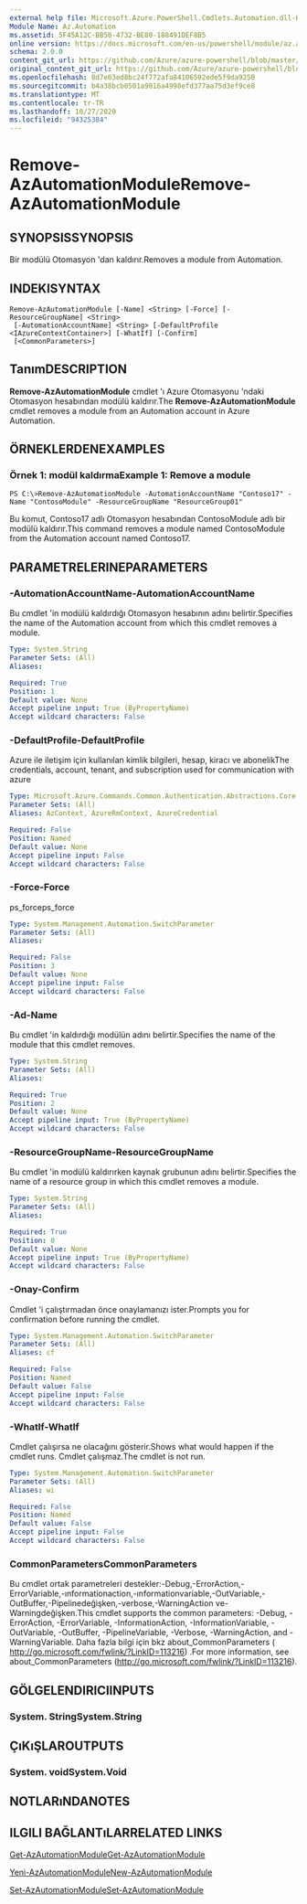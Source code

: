 ```yaml
---
external help file: Microsoft.Azure.PowerShell.Cmdlets.Automation.dll-Help.xml
Module Name: Az.Automation
ms.assetid: 5F45A12C-BB50-4732-BE80-188491DEF8B5
online version: https://docs.microsoft.com/en-us/powershell/module/az.automation/remove-azautomationmodule
schema: 2.0.0
content_git_url: https://github.com/Azure/azure-powershell/blob/master/src/Automation/Automation/help/Remove-AzAutomationModule.md
original_content_git_url: https://github.com/Azure/azure-powershell/blob/master/src/Automation/Automation/help/Remove-AzAutomationModule.md
ms.openlocfilehash: 8d7e63ed8bc24f772afa84106592ede5f9da9250
ms.sourcegitcommit: b4a38bcb0501a9016a4998efd377aa75d3ef9ce8
ms.translationtype: MT
ms.contentlocale: tr-TR
ms.lasthandoff: 10/27/2020
ms.locfileid: "94325384"
---
```

# <span data-ttu-id="e85ae-101">Remove-AzAutomationModule</span><span class="sxs-lookup"><span data-stu-id="e85ae-101">Remove-AzAutomationModule</span></span>

## <span data-ttu-id="e85ae-102">SYNOPSIS</span><span class="sxs-lookup"><span data-stu-id="e85ae-102">SYNOPSIS</span></span>
<span data-ttu-id="e85ae-103">Bir modülü Otomasyon 'dan kaldırır.</span><span class="sxs-lookup"><span data-stu-id="e85ae-103">Removes a module from Automation.</span></span>

## <span data-ttu-id="e85ae-104">INDEKI</span><span class="sxs-lookup"><span data-stu-id="e85ae-104">SYNTAX</span></span>

```
Remove-AzAutomationModule [-Name] <String> [-Force] [-ResourceGroupName] <String>
 [-AutomationAccountName] <String> [-DefaultProfile <IAzureContextContainer>] [-WhatIf] [-Confirm]
 [<CommonParameters>]
```

## <span data-ttu-id="e85ae-105">Tanım</span><span class="sxs-lookup"><span data-stu-id="e85ae-105">DESCRIPTION</span></span>
<span data-ttu-id="e85ae-106">**Remove-AzAutomationModule** cmdlet 'ı Azure Otomasyonu 'ndaki Otomasyon hesabından modülü kaldırır.</span><span class="sxs-lookup"><span data-stu-id="e85ae-106">The **Remove-AzAutomationModule** cmdlet removes a module from an Automation account in Azure Automation.</span></span>

## <span data-ttu-id="e85ae-107">ÖRNEKLERDEN</span><span class="sxs-lookup"><span data-stu-id="e85ae-107">EXAMPLES</span></span>

### <span data-ttu-id="e85ae-108">Örnek 1: modül kaldırma</span><span class="sxs-lookup"><span data-stu-id="e85ae-108">Example 1: Remove a module</span></span>
```
PS C:\>Remove-AzAutomationModule -AutomationAccountName "Contoso17" -Name "ContosoModule" -ResourceGroupName "ResourceGroup01"
```

<span data-ttu-id="e85ae-109">Bu komut, Contoso17 adlı Otomasyon hesabından ContosoModule adlı bir modülü kaldırır.</span><span class="sxs-lookup"><span data-stu-id="e85ae-109">This command removes a module named ContosoModule from the Automation account named Contoso17.</span></span>

## <span data-ttu-id="e85ae-110">PARAMETRELERINE</span><span class="sxs-lookup"><span data-stu-id="e85ae-110">PARAMETERS</span></span>

### <span data-ttu-id="e85ae-111">-AutomationAccountName</span><span class="sxs-lookup"><span data-stu-id="e85ae-111">-AutomationAccountName</span></span>
<span data-ttu-id="e85ae-112">Bu cmdlet 'in modülü kaldırdığı Otomasyon hesabının adını belirtir.</span><span class="sxs-lookup"><span data-stu-id="e85ae-112">Specifies the name of the Automation account from which this cmdlet removes a module.</span></span>

```yaml
Type: System.String
Parameter Sets: (All)
Aliases:

Required: True
Position: 1
Default value: None
Accept pipeline input: True (ByPropertyName)
Accept wildcard characters: False
```

### <span data-ttu-id="e85ae-113">-DefaultProfile</span><span class="sxs-lookup"><span data-stu-id="e85ae-113">-DefaultProfile</span></span>
<span data-ttu-id="e85ae-114">Azure ile iletişim için kullanılan kimlik bilgileri, hesap, kiracı ve abonelik</span><span class="sxs-lookup"><span data-stu-id="e85ae-114">The credentials, account, tenant, and subscription used for communication with azure</span></span>

```yaml
Type: Microsoft.Azure.Commands.Common.Authentication.Abstractions.Core.IAzureContextContainer
Parameter Sets: (All)
Aliases: AzContext, AzureRmContext, AzureCredential

Required: False
Position: Named
Default value: None
Accept pipeline input: False
Accept wildcard characters: False
```

### <span data-ttu-id="e85ae-115">-Force</span><span class="sxs-lookup"><span data-stu-id="e85ae-115">-Force</span></span>
<span data-ttu-id="e85ae-116">ps_force</span><span class="sxs-lookup"><span data-stu-id="e85ae-116">ps_force</span></span>

```yaml
Type: System.Management.Automation.SwitchParameter
Parameter Sets: (All)
Aliases:

Required: False
Position: 3
Default value: None
Accept pipeline input: False
Accept wildcard characters: False
```

### <span data-ttu-id="e85ae-117">-Ad</span><span class="sxs-lookup"><span data-stu-id="e85ae-117">-Name</span></span>
<span data-ttu-id="e85ae-118">Bu cmdlet 'in kaldırdığı modülün adını belirtir.</span><span class="sxs-lookup"><span data-stu-id="e85ae-118">Specifies the name of the module that this cmdlet removes.</span></span>

```yaml
Type: System.String
Parameter Sets: (All)
Aliases:

Required: True
Position: 2
Default value: None
Accept pipeline input: True (ByPropertyName)
Accept wildcard characters: False
```

### <span data-ttu-id="e85ae-119">-ResourceGroupName</span><span class="sxs-lookup"><span data-stu-id="e85ae-119">-ResourceGroupName</span></span>
<span data-ttu-id="e85ae-120">Bu cmdlet 'in modülü kaldırırken kaynak grubunun adını belirtir.</span><span class="sxs-lookup"><span data-stu-id="e85ae-120">Specifies the name of a resource group in which this cmdlet removes a module.</span></span>

```yaml
Type: System.String
Parameter Sets: (All)
Aliases:

Required: True
Position: 0
Default value: None
Accept pipeline input: True (ByPropertyName)
Accept wildcard characters: False
```

### <span data-ttu-id="e85ae-121">-Onay</span><span class="sxs-lookup"><span data-stu-id="e85ae-121">-Confirm</span></span>
<span data-ttu-id="e85ae-122">Cmdlet 'i çalıştırmadan önce onaylamanızı ister.</span><span class="sxs-lookup"><span data-stu-id="e85ae-122">Prompts you for confirmation before running the cmdlet.</span></span>

```yaml
Type: System.Management.Automation.SwitchParameter
Parameter Sets: (All)
Aliases: cf

Required: False
Position: Named
Default value: False
Accept pipeline input: False
Accept wildcard characters: False
```

### <span data-ttu-id="e85ae-123">-WhatIf</span><span class="sxs-lookup"><span data-stu-id="e85ae-123">-WhatIf</span></span>
<span data-ttu-id="e85ae-124">Cmdlet çalışırsa ne olacağını gösterir.</span><span class="sxs-lookup"><span data-stu-id="e85ae-124">Shows what would happen if the cmdlet runs.</span></span>
<span data-ttu-id="e85ae-125">Cmdlet çalışmaz.</span><span class="sxs-lookup"><span data-stu-id="e85ae-125">The cmdlet is not run.</span></span>

```yaml
Type: System.Management.Automation.SwitchParameter
Parameter Sets: (All)
Aliases: wi

Required: False
Position: Named
Default value: False
Accept pipeline input: False
Accept wildcard characters: False
```

### <span data-ttu-id="e85ae-126">CommonParameters</span><span class="sxs-lookup"><span data-stu-id="e85ae-126">CommonParameters</span></span>
<span data-ttu-id="e85ae-127">Bu cmdlet ortak parametreleri destekler:-Debug,-ErrorAction,-ErrorVariable,-ınformationaction,-ınformationvariable,-OutVariable,-OutBuffer,-Pipelinedeğişken,-verbose,-WarningAction ve-Warningdeğişken.</span><span class="sxs-lookup"><span data-stu-id="e85ae-127">This cmdlet supports the common parameters: -Debug, -ErrorAction, -ErrorVariable, -InformationAction, -InformationVariable, -OutVariable, -OutBuffer, -PipelineVariable, -Verbose, -WarningAction, and -WarningVariable.</span></span> <span data-ttu-id="e85ae-128">Daha fazla bilgi için bkz about_CommonParameters ( http://go.microsoft.com/fwlink/?LinkID=113216) .</span><span class="sxs-lookup"><span data-stu-id="e85ae-128">For more information, see about_CommonParameters (http://go.microsoft.com/fwlink/?LinkID=113216).</span></span>

## <span data-ttu-id="e85ae-129">GÖLGELENDIRICI</span><span class="sxs-lookup"><span data-stu-id="e85ae-129">INPUTS</span></span>

### <span data-ttu-id="e85ae-130">System. String</span><span class="sxs-lookup"><span data-stu-id="e85ae-130">System.String</span></span>

## <span data-ttu-id="e85ae-131">ÇıKıŞLAR</span><span class="sxs-lookup"><span data-stu-id="e85ae-131">OUTPUTS</span></span>

### <span data-ttu-id="e85ae-132">System. void</span><span class="sxs-lookup"><span data-stu-id="e85ae-132">System.Void</span></span>

## <span data-ttu-id="e85ae-133">NOTLARıNDA</span><span class="sxs-lookup"><span data-stu-id="e85ae-133">NOTES</span></span>

## <span data-ttu-id="e85ae-134">ILGILI BAĞLANTıLAR</span><span class="sxs-lookup"><span data-stu-id="e85ae-134">RELATED LINKS</span></span>

[<span data-ttu-id="e85ae-135">Get-AzAutomationModule</span><span class="sxs-lookup"><span data-stu-id="e85ae-135">Get-AzAutomationModule</span></span>](./Get-AzAutomationModule.md)

[<span data-ttu-id="e85ae-136">Yeni-AzAutomationModule</span><span class="sxs-lookup"><span data-stu-id="e85ae-136">New-AzAutomationModule</span></span>](./New-AzAutomationModule.md)

[<span data-ttu-id="e85ae-137">Set-AzAutomationModule</span><span class="sxs-lookup"><span data-stu-id="e85ae-137">Set-AzAutomationModule</span></span>](./Set-AzAutomationModule.md)


